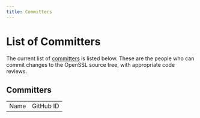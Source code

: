 ```yaml
---
title: Committers
---
```

# List of Committers

The current list of [committers](/policies/omc-bylaws.html#committers) is
listed below. These are the people who can commit changes to the OpenSSL
source tree, with appropriate code reviews.

## Committers

<table width="50%" summary="Committers">
<tr>
  <td wdith="50%">Name</td>
  <td wdith="50%">GitHub ID</td>
</tr>
<!--#include virtual="committers.inc" -->
</table>
